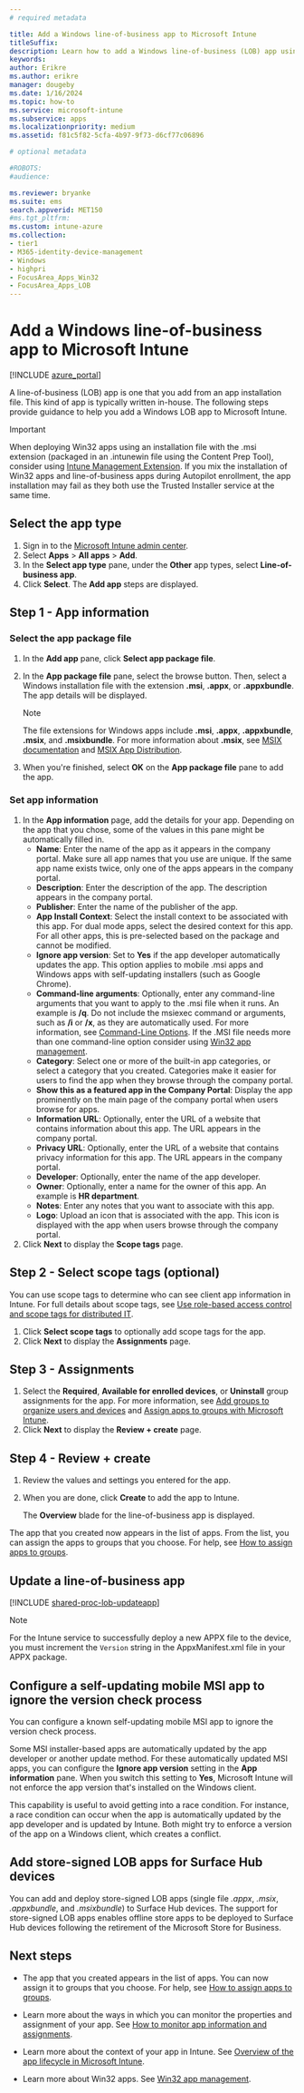 ```yaml
---
# required metadata

title: Add a Windows line-of-business app to Microsoft Intune
titleSuffix:
description: Learn how to add a Windows line-of-business (LOB) app using Microsoft Intune.
keywords:
author: Erikre
ms.author: erikre
manager: dougeby
ms.date: 1/16/2024
ms.topic: how-to
ms.service: microsoft-intune
ms.subservice: apps
ms.localizationpriority: medium
ms.assetid: f81c5f82-5cfa-4b97-9f73-d6cf77c06896

# optional metadata

#ROBOTS:
#audience:

ms.reviewer: bryanke
ms.suite: ems
search.appverid: MET150
#ms.tgt_pltfrm:
ms.custom: intune-azure
ms.collection:
- tier1
- M365-identity-device-management
- Windows
- highpri
- FocusArea_Apps_Win32
- FocusArea_Apps_LOB
---
```


# Add a Windows line-of-business app to Microsoft Intune

[!INCLUDE [azure_portal](../includes/azure_portal.md)]

A line-of-business (LOB) app is one that you add from an app installation file. This kind of app is typically written in-house. The following steps provide guidance to help you add a Windows LOB app to Microsoft Intune.

> [!IMPORTANT]
> When deploying Win32 apps using an installation file with the .msi extension (packaged in an .intunewin file using the Content Prep Tool), consider using [Intune Management Extension](../apps/intune-management-extension.md). If you mix the installation of Win32 apps and line-of-business apps during Autopilot enrollment, the app installation may fail as they both use the Trusted Installer service at the same time.

## Select the app type

1. Sign in to the [Microsoft Intune admin center](https://go.microsoft.com/fwlink/?linkid=2109431).
2. Select **Apps** > **All apps** > **Add**.
3. In the **Select app type** pane, under the **Other** app types, select **Line-of-business app**.
4. Click **Select**. The **Add app** steps are displayed.

## Step 1 - App information

### Select the app package file

1. In the **Add app** pane, click **Select app package file**.
2. In the **App package file** pane, select the browse button. Then, select a Windows installation file with the extension **.msi**, **.appx**, or **.appxbundle**.
   The app details will be displayed.

    > [!NOTE]
    > The file extensions for Windows apps include **.msi**, **.appx**, **.appxbundle**, **.msix**, and **.msixbundle**. For more information about **.msix**, see [MSIX documentation](/windows/msix/) and [MSIX App Distribution](/windows/msix/desktop/managing-your-msix-deployment-enterprise).

3. When you're finished, select **OK** on the **App package file** pane to add the app.

### Set app information

1. In the **App information** page, add the details for your app. Depending on the app that you chose, some of the values in this pane might be automatically filled in.
    - **Name**: Enter the name of the app as it appears in the company portal. Make sure all app names that you use are unique. If the same app name exists twice, only one of the apps appears in the company portal.
    - **Description**: Enter the description of the app. The description appears in the company portal.
    - **Publisher**: Enter the name of the publisher of the app.
    - **App Install Context**: Select the install context to be associated with this app. For dual mode apps, select the desired context for this app. For all other apps, this is pre-selected based on the package and cannot be modified.
    - **Ignore app version**: Set to **Yes** if the app developer automatically updates the app. This option applies to mobile .msi apps and Windows apps with self-updating installers (such as Google Chrome).
    - **Command-line arguments**: Optionally, enter any command-line arguments that you want to apply to the .msi file when it runs.  An example is **/q**. Do not include the msiexec command or arguments, such as **/i** or **/x**, as they are automatically used. For more information, see [Command-Line Options](/windows/desktop/Msi/command-line-options). If the .MSI file needs more than one command-line option consider using [Win32 app management](apps-win32-app-management.md).
    - **Category**: Select one or more of the built-in app categories, or select a category that you created. Categories make it easier for users to find the app when they browse through the company portal.
    - **Show this as a featured app in the Company Portal**: Display the app prominently on the main page of the company portal when users browse for apps.
    - **Information URL**: Optionally, enter the URL of a website that contains information about this app. The URL appears in the company portal.
    - **Privacy URL**: Optionally, enter the URL of a website that contains privacy information for this app. The URL appears in the company portal.
    - **Developer**: Optionally, enter the name of the app developer.
    - **Owner**: Optionally, enter a name for the owner of this app. An example is **HR department**.
    - **Notes**: Enter any notes that you want to associate with this app.
    - **Logo**: Upload an icon that is associated with the app. This icon is displayed with the app when users browse through the company portal.
2. Click **Next** to display the **Scope tags** page.

## Step 2 - Select scope tags (optional)

You can use scope tags to determine who can see client app information in Intune. For full details about scope tags, see [Use role-based access control and scope tags for distributed IT](../fundamentals/scope-tags.md).

1. Click **Select scope tags** to optionally add scope tags for the app.
2. Click **Next** to display the **Assignments** page.

## Step 3 - Assignments

1. Select the **Required**, **Available for enrolled devices**, or **Uninstall** group assignments for the app. For more information, see [Add groups to organize users and devices](../fundamentals/groups-add.md) and [Assign apps to groups with Microsoft Intune](apps-deploy.md).
2. Click **Next** to display the **Review + create** page.

## Step 4 - Review + create

1. Review the values and settings you entered for the app.
2. When you are done, click **Create** to add the app to Intune.

    The **Overview** blade for the line-of-business app is displayed.

The app that you created now appears in the list of apps. From the list, you can assign the apps to groups that you choose. For help, see [How to assign apps to groups](apps-deploy.md).

## Update a line-of-business app

[!INCLUDE [shared-proc-lob-updateapp](../includes/shared-proc-lob-updateapp.md)]

   > [!NOTE]
   > For the Intune service to successfully deploy a new APPX file to the device, you must increment the `Version` string in the AppxManifest.xml file in your APPX package.

## Configure a self-updating mobile MSI app to ignore the version check process

You can configure a known self-updating mobile MSI app to ignore the version check process.

Some MSI installer-based apps are automatically updated by the app developer or another update method. For these automatically updated MSI apps, you can configure the **Ignore app version** setting in the **App information** pane. When you switch this setting to **Yes**, Microsoft Intune will not enforce the app version that's installed on the Windows client.

This capability is useful to avoid getting into a race condition. For instance, a race condition can occur when the app is automatically updated by the app developer and is updated by Intune. Both might try to enforce a version of the app on a Windows client, which creates a conflict.

## Add store-signed LOB apps for Surface Hub devices
You can add and deploy store-signed LOB apps (single file *.appx*, *.msix*, *.appxbundle*, and *.msixbundle*) to Surface Hub devices. The support for store-signed LOB apps enables offline store apps to be deployed to Surface Hub devices following the retirement of the Microsoft Store for Business.

## Next steps

- The app that you created appears in the list of apps. You can now assign it to groups that you choose. For help, see [How to assign apps to groups](apps-deploy.md).

- Learn more about the ways in which you can monitor the properties and assignment of your app. See [How to monitor app information and assignments](apps-monitor.md).

- Learn more about the context of your app in Intune. See [Overview of the app lifecycle in Microsoft Intune](app-lifecycle.md).

- Learn more about Win32 apps. See [Win32 app management](apps-win32-app-management.md).
